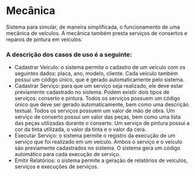 # Mecânica

Sistema para simular, de maneira simplificada, o funcionamento de uma mecânica de veículos. A mecânica também presta serviços de consertos e reparos de pintura em veículos. 
### A descrição dos casos de uso é a seguinte:
- Cadastrar Veículo: o sistema permite o cadastro de um veículo com os seguintes dados: placa, ano, modelo, cliente. Cada veículo também possui um código único, que é gerado automaticamente pelo sistema.
- Cadastrar Serviço: para que um serviço seja realizado, ele deve estar previamente cadastrado no sistema. Podem existir dois tipos de serviços: conserto e pintura. Todos os serviços possuem um código único que deve ser gerado automaticamente, bem como uma descrição textual. Todos os serviços possuem um valor de mão de obra. Um serviço de conserto possui um valor das peças, bem como uma lista das peças utilizadas durante o conserto. Um serviço de pintura possui a cor da tinta utilizada, o valor da tinta e o valor da cera. 
- Executar Serviço: o sistema permite o registro da execução de um serviço que foi realizado em um veículo. Ambos o serviço e o veículo são previamente cadastrados no sistema. O sistema gera um código automático para cada execução de serviço. 
- Emitir Relatórios: o sistema permite a geração de relatórios de veículos, serviços e execuções de serviços.
